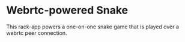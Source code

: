 # Webrtc-powered Snake

This rack-app powers a one-on-one snake game that is played over a webrtc peer connection.
